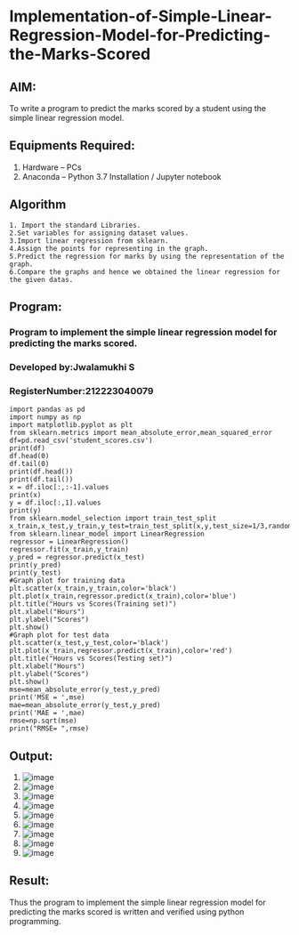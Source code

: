 # Implementation-of-Simple-Linear-Regression-Model-for-Predicting-the-Marks-Scored

## AIM:
To write a program to predict the marks scored by a student using the simple linear regression model.

## Equipments Required:
1. Hardware – PCs
2. Anaconda – Python 3.7 Installation / Jupyter notebook

## Algorithm
```
1. Import the standard Libraries.
2.Set variables for assigning dataset values.
3.Import linear regression from sklearn.
4.Assign the points for representing in the graph.
5.Predict the regression for marks by using the representation of the graph.
6.Compare the graphs and hence we obtained the linear regression for the given datas.
```

## Program:
### Program to implement the simple linear regression model for predicting the marks scored.
### Developed by:Jwalamukhi S
### RegisterNumber:212223040079 
```
import pandas as pd
import numpy as np
import matplotlib.pyplot as plt
from sklearn.metrics import mean_absolute_error,mean_squared_error
df=pd.read_csv('student_scores.csv')
print(df)
df.head(0)
df.tail(0)
print(df.head())
print(df.tail())
x = df.iloc[:,:-1].values
print(x)
y = df.iloc[:,1].values
print(y)
from sklearn.model_selection import train_test_split
x_train,x_test,y_train,y_test=train_test_split(x,y,test_size=1/3,random_state=0)
from sklearn.linear_model import LinearRegression
regressor = LinearRegression()
regressor.fit(x_train,y_train)
y_pred = regressor.predict(x_test)
print(y_pred)
print(y_test)
#Graph plot for training data
plt.scatter(x_train,y_train,color='black')
plt.plot(x_train,regressor.predict(x_train),color='blue')
plt.title("Hours vs Scores(Training set)")
plt.xlabel("Hours")
plt.ylabel("Scores")
plt.show()
#Graph plot for test data
plt.scatter(x_test,y_test,color='black')
plt.plot(x_train,regressor.predict(x_train),color='red')
plt.title("Hours vs Scores(Testing set)")
plt.xlabel("Hours")
plt.ylabel("Scores")
plt.show()
mse=mean_absolute_error(y_test,y_pred)
print('MSE = ',mse)
mae=mean_absolute_error(y_test,y_pred)
print('MAE = ',mae)
rmse=np.sqrt(mse)
print("RMSE= ",rmse)
```

## Output:
1.  ![image](https://github.com/Jwalamukhi/Implementation-of-Simple-Linear-Regression-Model-for-Predicting-the-Marks-Scored/assets/145953628/711522f6-2621-4ba3-ab82-b6efbe69f4ab)
2.  ![image](https://github.com/Jwalamukhi/Implementation-of-Simple-Linear-Regression-Model-for-Predicting-the-Marks-Scored/assets/145953628/633b54a6-a01b-4a4d-a481-d4fb2d914510)
3.  ![image](https://github.com/Jwalamukhi/Implementation-of-Simple-Linear-Regression-Model-for-Predicting-the-Marks-Scored/assets/145953628/7e5414c5-5223-4823-81e2-aef9a42de629)
4.  ![image](https://github.com/Jwalamukhi/Implementation-of-Simple-Linear-Regression-Model-for-Predicting-the-Marks-Scored/assets/145953628/6c34451f-47d9-4239-8a40-42548673b76c)
5.  ![image](https://github.com/Jwalamukhi/Implementation-of-Simple-Linear-Regression-Model-for-Predicting-the-Marks-Scored/assets/145953628/44f3f01b-0ab2-4f57-ab14-fb128029d5ce)
6.  ![image](https://github.com/Jwalamukhi/Implementation-of-Simple-Linear-Regression-Model-for-Predicting-the-Marks-Scored/assets/145953628/9440cc6c-0051-469f-87a5-3bcc8e5b3741)
7.  ![image](https://github.com/Jwalamukhi/Implementation-of-Simple-Linear-Regression-Model-for-Predicting-the-Marks-Scored/assets/145953628/1f090553-b84b-4a74-ac3d-21b62ac7c742)
8.  ![image](https://github.com/Jwalamukhi/Implementation-of-Simple-Linear-Regression-Model-for-Predicting-the-Marks-Scored/assets/145953628/03e17786-7e2e-4b65-8e25-d6822caef078)
9.  ![image](https://github.com/Jwalamukhi/Implementation-of-Simple-Linear-Regression-Model-for-Predicting-the-Marks-Scored/assets/145953628/2d5404d4-9d1a-497f-89d4-4f16eff9010d)









## Result:

Thus the program to implement the simple linear regression model for predicting the marks scored is written and verified using python programming.
